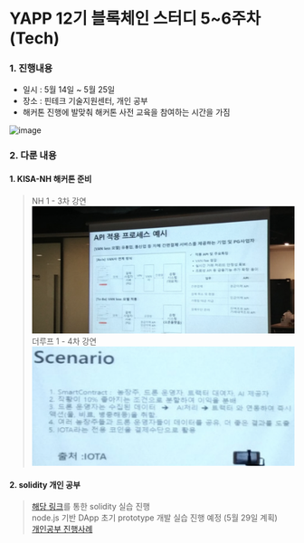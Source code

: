 # YAPP 12기 블록체인 스터디 5~6주차 (Tech)

### 1. 진행내용  
- 일시 : 5월 14일 ~ 5월 25일
- 장소 : 핀테크 기술지원센터, 개인 공부  
- 해커톤 진행에 발맞춰 해커톤 사전 교육을 참여하는 시간을 가짐  
  
![image](https://onoffmix.com/images/event/134902/s)  

### 2. 다룬 내용  
#### 1. KISA-NH 해커톤 준비  
   > NH 1 - 3차 강연  
   > ![image](https://github.com/YAPP12th/BlockChain_study/blob/master/blockchain_tech/0.Reference/photo/5_NH_1.png?raw=true)  
   > 더루프 1 - 4차 강연  
   > ![image](https://github.com/YAPP12th/BlockChain_study/blob/master/blockchain_tech/0.Reference/photo/5_TheLoop.png?raw=true)  

#### 2. solidity 개인 공부
   > [해당 링크](https://programmers.co.kr/learn/courses/36)를 통한 solidity 실습 진행  
   > node.js 기반 DApp 초기 prototype 개발 실습 진행 예정 (5월 29일 계획)  
   [개인공부 진행사례](https://github.com/qkrtjddlsgh/blockchain)  
